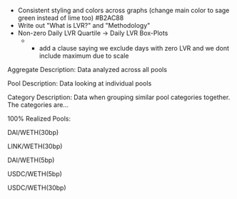 - Consistent styling and colors across graphs (change main color to sage green instead of lime too) #B2AC88
- Write out "What is LVR?" and "Methodology"
- Non-zero Daily LVR Quartile -> Daily LVR Box-Plots
    - * add a clause saying we exclude days with zero LVR and we dont include maximum due to scale



Aggregate Description:
Data analyzed across all pools

Pool Description:
Data looking at individual pools

Category Description:
Data when grouping similar pool categories together. The categories are...


100% Realized Pools:

DAI/WETH(30bp)

LINK/WETH(30bp)

DAI/WETH(5bp)

USDC/WETH(5bp)

USDC/WETH(30bp)